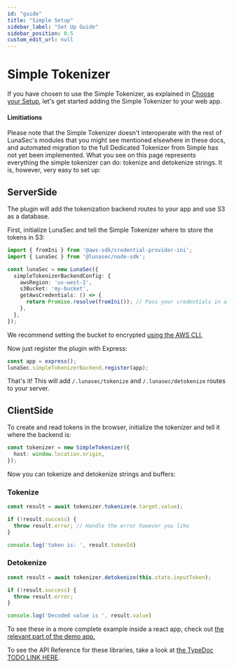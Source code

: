 ```yaml
---
id: "guide"
title: "Simple Setup"
sidebar_label: "Set Up Guide"
sidebar_position: 0.5
custom_edit_url: null
---
```


# Simple Tokenizer
If you have chosen to use the Simple Tokenizer, as explained in [Choose your Setup](../choose-your-setup.md), let's get started
adding the Simple Tokenizer to your web app.  

#### Limitiations
Please note that the Simple Tokenizer doesn't interoperate with the rest of LunaSec's modules that you might see mentioned elsewhere in these docs,
and automated migration to the full Dedicated Tokenizer from Simple has not yet been implemented.  What you see on this page 
represents everything the simple tokenizer can do: tokenize and detokenize strings. It is, however, very easy to set up:

## ServerSide

The plugin will add the tokenization backend routes to your app and use S3 as a database.

First, initialize LunaSec and tell the Simple Tokenizer where to store the tokens in S3:

```typescript
import { fromIni } from '@aws-sdk/credential-provider-ini';
import { LunaSec } from '@lunasec/node-sdk';

const lunaSec = new LunaSec({
  simpleTokenizerBackendConfig: {
    awsRegion: 'us-west-2',
    s3Bucket: 'my-bucket',
    getAwsCredentials: () => {
      return Promise.resolve(fromIni()); // Pass your credentials in a promise
    },
  },
});
```

We recommend setting the bucket to encrypted [using the AWS CLI.](https://github.com/refinery-labs/lunasec-monorepo/blob/master/js/demo-apps/packages/react-front-end/src/SimpleTokenizerExample.tsx)

Now just register the plugin with Express:

```typescript
const app = express();
lunaSec.simpleTokenizerBackend.register(app);
```

That's it! This will add `/.lunasec/tokenize` and `/.lunasec/detokenize` routes to your server.

## ClientSide
To create and read tokens in the browser, initialize the tokenizer and tell it where the backend is:
```typescript
const tokenizer = new SimpleTokenizer({
  host: window.location.origin,
});
```

Now you can tokenize and detokenize strings and buffers:

### Tokenize
```typescript
const result = await tokenizer.tokenize(e.target.value);

if (!result.success) {
  throw result.error; // Handle the error however you like
}

console.log('token is: ', result.tokenId)
```

### Detokenize
```typescript
const result = await tokenizer.detokenize(this.state.inputToken);

if (!result.success) {
  throw result.error;
}

console.log('Decoded value is ', result.value)
```

To see these in a more complete example inside a react app, check out [the relevant part of the demo app.](https://github.com/refinery-labs/lunasec-monorepo/blob/master/js/demo-apps/packages/react-front-end/src/SimpleTokenizerExample.tsx)

To see the API Reference for these libraries, take a look at [the TypeDoc TODO LINK HERE](./guide.md).